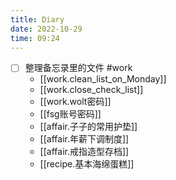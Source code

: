 ```yaml
---
title: Diary
date: 2022-10-29
time: 09:24
---
```


- [ ] 整理备忘录里的文件 #work 
	- [[work.clean_list_on_Monday]]
	- [[work.close_check_list]]
	- [[work.wolt密码]]
	- [[fsg账号密码]]
	- [[affair.子子的常用护垫]]
	- [[affair.年薪下调制度]]
	- [[affair.戒指造型存档]]
	- [[recipe.基本海绵蛋糕]]